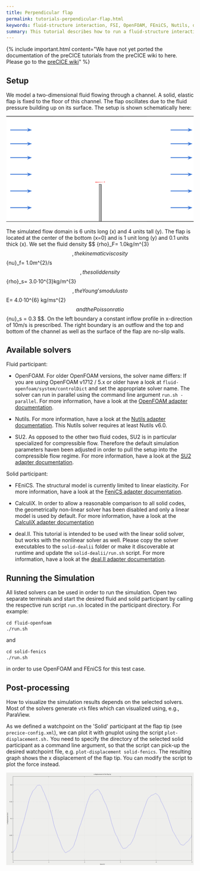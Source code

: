 ```yaml
---
title: Perpendicular flap
permalink: tutorials-perpendicular-flap.html
keywords: fluid-structure interaction, FSI, OpenFOAM, FEniCS, Nutils, deal.II, Calculix, SU2,
summary: This tutorial describes how to run a fluid-structure interaction using preCICE and any fluid-solid solver combination of our [officially provided adapter codes](adapters-overview.html).
---
```


{% include important.html content="We have not yet ported the documentation of the preCICE tutorials from the preCICE wiki to here. Please go to the [preCICE wiki](https://github.com/precice/precice/wiki#2-getting-started---tutorials)" %}

## Setup

We model a two-dimensional fluid flowing through a channel. A solid, elastic flap is fixed to the floor of this channel. The flap oscillates due to the fluid pressure building up on its surface. The setup is shown schematically here:

![Flap setup](images/tutorials-perpendicular-flap-setup-drawing.png)

The simulated flow domain is 6 units long (x) and 4 units tall (y). The flap is located at the center of the bottom (x=0) and is 1 unit long (y) and 0.1 units thick (x). We set the fluid density $$ \{rho}_F= 1.0kg/m^{3} $$, the kinematic viscosity $$ \{nu}_f= 1.0m^{2}/s $$, the solid density $$ \{rho}_s= 3.0·10^{3}kg/m^{3} $$, the Young’s modulus to $$ E= 4.0·10^{6} kg/ms^{2} $$ and the Poisson ratio $$ \{nu}_s = 0.3 $$. On the left boundary a constant inflow profile in x-direction of 10m/s is prescribed. The right boundary is an outflow and the top and bottom of the channel as well as the surface of the flap are no-slip walls.

## Available solvers

Fluid participant:

* OpenFOAM. For older OpenFOAM versions, the solver name differs: If you are using OpenFOAM v1712 / 5.x or older have a look at `fluid-openfoam/system/controlDict` and set the appropriate solver name. The solver can run in parallel using the command line argument `run.sh -parallel`. For more information, have a look at the [OpenFOAM adapter documentation](adapter-openfoam-overview.html).

* Nutils. For more information, have a look at the [Nutils adapter documentation](adapter-nutils-overview.html). This Nutils solver requires at least Nutils v6.0.

* SU2. As opposed to the other two fluid codes, SU2 is in particular specialized for compressible flow. Therefore the default simulation parameters haven been adjusted in order to pull the setup into the compressible flow regime. For more information, have a look at the [SU2 adapter documentation](adapter-su2-overview.html).

Solid participant:

* FEniCS. The structural model is currently limited to linear elasticity. For more information, have a look at the [FeniCS adapter documentation](adapter-fenics.html).

* CalculiX. In order to allow a reasonable comparison to all solid codes, the geometrically non-linear solver has been disabled and only a linear model is used by default. For more information, have a look at the [CalculiX adapter documentation](adapter-calculix-overview.html)

* deal.II. This tutorial is intended to be used with the linear solid solver, but works with the nonlinear solver as well. Please copy the solver executables to the `solid-dealii` folder or make it discoverable at runtime and update the `solid-dealii/run.sh` script. For more information, have a look at the [deal.II adapter documentation](adapter-dealii-overview.html).

## Running the Simulation

All listed solvers can be used in order to run the simulation. Open two separate terminals and start the desired fluid and solid participant by calling the respective run script `run.sh` located in the participant directory. For example:

```
cd fluid-openfoam
./run.sh
```
and
```
cd solid-fenics
./run.sh
```
in order to use OpenFOAM and FEniCS for this test case.


## Post-processing

How to visualize the simulation results depends on the selected solvers. Most of the solvers generate `vtk` files which can visualized using, e.g., ParaView.

As we defined a watchpoint on the 'Solid' participant at the flap tip (see `precice-config.xml`), we can plot it with gnuplot using the script `plot-displacement.sh.` You need to specify the directory of the selected solid participant as a command line argument, so that the script can pick-up the desired watchpoint file, e.g. `plot-displacement solid-fenics`. The resulting graph shows the x displacement of the flap tip. You can modify the script to plot the force instead.


![Flap watchpoint](images/tutorials-perpendicular-flap-displacement-watchpoint.png)

